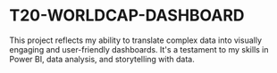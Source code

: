 # T20-WORLDCAP-DASHBOARD
This project reflects my ability to translate complex data into visually engaging and user-friendly dashboards. It's a testament to my skills in Power BI, data analysis, and storytelling with data.
